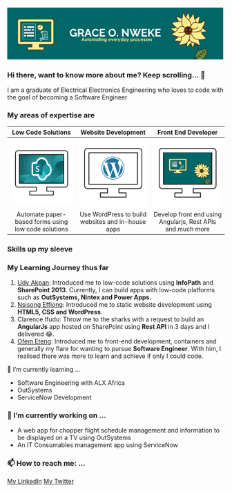 ![Cover image](https://github.com/lagra-iku/lagra-iku/blob/main/Readme%20Cover%20Page.png)

### Hi there, want to know more about me? Keep scrolling... 👋
I am a graduate of Electrical Electronics Engineering who loves to code with the goal of becoming a Software Engineer

### My areas of expertise are
| Low Code Solutions | Website Development | Front End Developer |
| :---: | :---: | :---: |
|<img src="low code.png" alt="section image" width="200"/> |<img src="WORDPRESS1.png" alt="section image" width="200"/> |<img src="Frontend1.png" alt="section image" width="200"/>|
|Automate paper-based forms using low code solutions | Use WordPress to build websites and in-house apps | Develop front end using Angularjs, Rest APIs and much more |

### Skills up my sleeve

### My Learning Journey thus far
1. <a href="https://www.linkedin.com/in/hanson-udy-akpan-4b47909/">Udy Akpan</a>: Introduced me to low-code solutions using **InfoPath** and **SharePoint 2013**. Currently, I can build apps with low-code platforms such as **OutSystems, Nintex and Power Apps.**
2. <a href="https://www.linkedin.com/in/nsisongeffiong/">Nsisong Effiong</a>: Introduced me to static website development using **HTML5, CSS and WordPress**.
3. Clarence Ifudu: Throw me to the sharks with a request to build an **AngularJs** app hosted on SharePoint using **Rest API** in 3 days and I delivered 😂.
4. <a href="https://hevodata.com/learn/author/ofem-eteng/">Ofem Eteng</a>: Introduced me to front-end development, containers and generally my flare for wanting to pursue **Software Engineer**. With him, I realised there was more to learn and achieve if only I could code.

🌱 I’m currently learning ...
- Software Engineering with ALX Africa
- OutSystems
- ServiceNow Development

### 🔭 I’m currently working on ...
- A web app for chopper flight schedule management and information to be displayed on a TV using OutSystems
- An IT Consumables management app using ServiceNow

### 📫 How to reach me: ...
<a href="http://www.linkedin.com/in/grace-ikujuni">My LinkedIn</a>   <a href="https://twitter.com/Lagra_Iku">My Twitter</a>

<!--
**lagra-iku/lagra-iku** is a ✨ _special_ ✨ repository because its `README.md` (this file) appears on your GitHub profile.

🌱 I’m currently learning software Engineering with ALX Africa 
Here are some ideas to get you started:

- 🔭 I’m currently working on ...
- 🌱 I’m currently learning ...
- 👯 I’m looking to collaborate on ...
- 🤔 I’m looking for help with ...
- 💬 Ask me about ...
- 📫 How to reach me: ...
- 😄 Pronouns: ...
- ⚡ Fun fact: ...
-->
